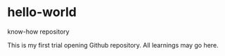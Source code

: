 # hello-world
know-how repository

This is my first trial opening Github repository. All learnings may go here. 
